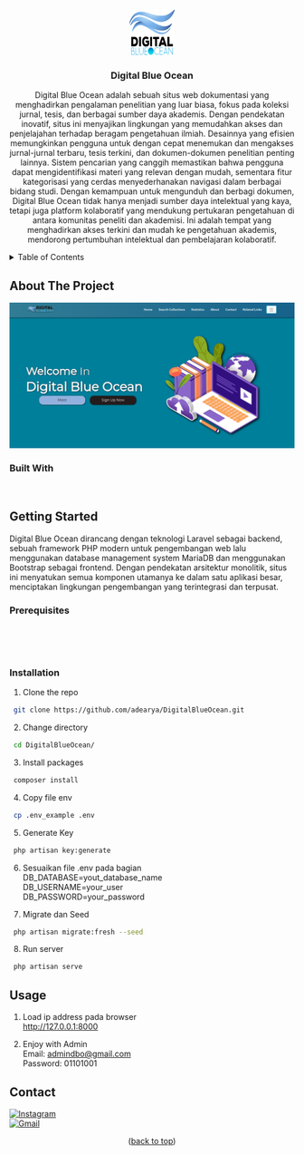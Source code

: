 <a name="readme-top"></a>

<!-- PROJECT LOGO -->
<br />
<div align="center">
  <img src="https://raw.githubusercontent.com/adearya/HostingImages/main/Images/Logos/logo_dbo.svg" alt="Logo" width="80" height="80">

  <h3 align="center">Digital Blue Ocean</h3>
  <p align="center">
  Digital Blue Ocean adalah sebuah situs web dokumentasi yang menghadirkan pengalaman penelitian yang luar biasa, fokus pada koleksi jurnal, tesis, dan berbagai sumber daya akademis. Dengan pendekatan inovatif, situs ini menyajikan lingkungan yang memudahkan akses dan penjelajahan terhadap beragam pengetahuan ilmiah. Desainnya yang efisien memungkinkan pengguna untuk dengan cepat menemukan dan mengakses jurnal-jurnal terbaru, tesis terkini, dan dokumen-dokumen penelitian penting lainnya. Sistem pencarian yang canggih memastikan bahwa pengguna dapat mengidentifikasi materi yang relevan dengan mudah, sementara fitur kategorisasi yang cerdas menyederhanakan navigasi dalam berbagai bidang studi. Dengan kemampuan untuk mengunduh dan berbagi dokumen, Digital Blue Ocean tidak hanya menjadi sumber daya intelektual yang kaya, tetapi juga platform kolaboratif yang mendukung pertukaran pengetahuan di antara komunitas peneliti dan akademisi. Ini adalah tempat yang menghadirkan akses terkini dan mudah ke pengetahuan akademis, mendorong pertumbuhan intelektual dan pembelajaran kolaboratif.
  </p>
</div>

<!-- TABLE OF CONTENTS -->
<details>
  <summary>Table of Contents</summary>
  <ol>
    <li>
      <a href="#about-the-project">About The Project</a>
      <ul>
        <li><a href="#built-with">Built With</a></li>
      </ul>
    </li>
    <li>
      <a href="#getting-started">Getting Started</a>
      <ul>
        <li><a href="#prerequisites">Prerequisites</a></li>
        <li><a href="#installation">Installation</a></li>
      </ul>
    </li>
    <li><a href="#usage">Usage</a></li>
    <li><a href="#contact">Contact</a></li>
  </ol>
</details>

<!-- ABOUT THE PROJECT -->
## About The Project

![App Screenshot](https://raw.githubusercontent.com/adearya/HostingImages/main/Images/Screenshots/ss_dbo.png)

### Built With

<div>
  <a href="https://www.php.net">
    <img src="https://img.shields.io/badge/PHP-777BB4?style=for-the-badge&logo=php&logoColor=white" alt="" />
  </a>
</div>

## Getting Started

Digital Blue Ocean dirancang dengan teknologi Laravel sebagai backend, sebuah framework PHP modern untuk pengembangan web lalu menggunakan database management system MariaDB dan menggunakan Bootstrap sebagai frontend. Dengan pendekatan arsitektur monolitik, situs ini menyatukan semua komponen utamanya ke dalam satu aplikasi besar, menciptakan lingkungan pengembangan yang terintegrasi dan terpusat.

### Prerequisites

<div>
  <a href="https://laravel.com">
    <img src="https://img.shields.io/badge/Laravel-FF2D20?style=for-the-badge&logo=laravel&logoColor=white" alt="" />
  </a><br>
  <a href="https://getbootstrap.com">
    <img src="https://img.shields.io/badge/Bootstrap-563D7C?style=for-the-badge&logo=bootstrap&logoColor=white" alt="" />
  </a><br>
  <a href="https://mariadb.org">
    <img src="https://img.shields.io/badge/MariaDB-003545?style=for-the-badge&logo=mariadb&logoColor=white" alt="" />
  </a>
</div>

### Installation

1. Clone the repo
  ```sh
   git clone https://github.com/adearya/DigitalBlueOcean.git
  ```
2. Change directory
  ```sh
   cd DigitalBlueOcean/
  ```
3. Install packages
  ```sh
   composer install
  ```
4. Copy file env 
  ```sh
   cp .env_example .env
  ```
5. Generate Key
  ```sh
   php artisan key:generate
  ```
6. Sesuaikan file .env pada bagian<br>
   DB_DATABASE=yout_database_name<br>
   DB_USERNAME=your_user<br>
   DB_PASSWORD=your_password<br>

7. Migrate dan Seed
  ```sh
   php artisan migrate:fresh --seed
  ```
8. Run server
  ```sh
   php artisan serve
  ```

## Usage

1. Load ip address pada browser<br>
   http://127.0.0.1:8000

2. Enjoy with Admin<br>
   Email: admindbo@gmail.com<br>
   Password: 01101001<br>
   
## Contact

<div>
  <a href="https://www.instagram.com/adearyabmtra">
      <img src="https://img.shields.io/badge/Instagram-%23E4405F.svg?style=for-the-badge&logo=Instagram&logoColor=white" alt="Instagram" />
  </a>
</div>
<div>
  <a href="mailto:ade.aryabimantara@gmail.com">
    <img src="https://img.shields.io/badge/Gmail-D14836?style=for-the-badge&logo=gmail&logoColor=white" alt="Gmail" />
  </a>
</div>

<p align="center">(<a href="#readme-top">back to top</a>)</p>
